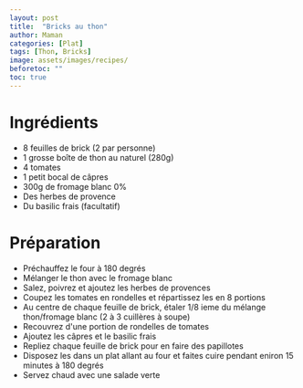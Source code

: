 ```yaml
---
layout: post
title:  "Bricks au thon"
author: Maman
categories: [Plat]
tags: [Thon, Bricks]
image: assets/images/recipes/
beforetoc: ""
toc: true
---
```


# Ingrédients 
* 8 feuilles de brick (2 par personne)
* 1 grosse boîte de thon au naturel (280g)
* 4 tomates
* 1 petit bocal de câpres
* 300g de fromage blanc 0%
* Des herbes de provence
* Du basilic frais (facultatif)


# Préparation
* Préchauffez le four à 180 degrés
* Mélanger le thon avec le fromage blanc
* Salez, poivrez et ajoutez les herbes de provences
* Coupez les tomates en rondelles et répartissez les en 8 portions
* Au centre de chaque feuille de brick, étaler 1/8 ieme du mélange thon/fromage blanc (2 à 3 cuillères à soupe)
* Recouvrez d'une portion de rondelles de tomates
* Ajoutez les câpres et le basilic frais
* Repliez chaque feuille de brick pour en faire des papillotes
* Disposez les dans un plat allant au four et faites cuire pendant eniron 15 minutes à 180 degrés
* Servez chaud avec une salade verte